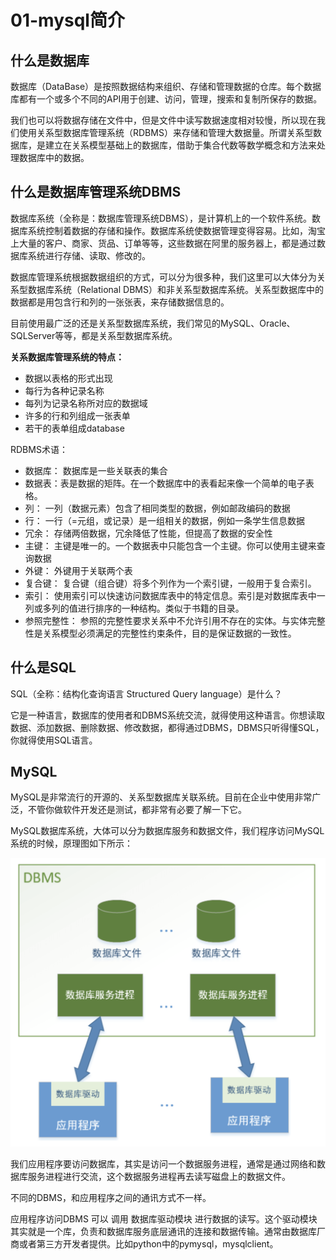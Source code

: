 # 01-mysql简介



## 什么是数据库


数据库（DataBase）是按照数据结构来组织、存储和管理数据的仓库。每个数据库都有一个或多个不同的API用于创建、访问，管理，搜索和复制所保存的数据。

我们也可以将数据存储在文件中，但是文件中读写数据速度相对较慢，所以现在我们使用关系型数据库管理系统（RDBMS）来存储和管理大数据量。所谓关系型数据库，是建立在关系模型基础上的数据库，借助于集合代数等数学概念和方法来处理数据库中的数据。


## 什么是数据库管理系统DBMS


数据库系统（全称是：数据库管理系统DBMS），是计算机上的一个软件系统。数据库系统控制着数据的存储和操作。数据库系统使数据管理变得容易。比如，淘宝上大量的客户、商家、货品、订单等等，这些数据在阿里的服务器上，都是通过数据库系统进行存储、读取、修改的。


数据库管理系统根据数据组织的方式，可以分为很多种，我们这里可以大体分为关系型数据库系统（Relational DBMS）和非关系型数据库系统。关系型数据库中的数据都是用包含行和列的一张张表，来存储数据信息的。

目前使用最广泛的还是关系型数据库系统，我们常见的MySQL、Oracle、SQLServer等等，都是关系型数据库系统。


**关系数据库管理系统的特点：**

- 数据以表格的形式出现
- 每行为各种记录名称
- 每列为记录名称所对应的数据域
- 许多的行和列组成一张表单
- 若干的表单组成database


RDBMS术语：

- 数据库： 数据库是一些关联表的集合
- 数据表：表是数据的矩阵。在一个数据库中的表看起来像一个简单的电子表格。
- 列： 一列（数据元素）包含了相同类型的数据，例如邮政编码的数据
- 行： 一行（=元组，或记录）是一组相关的数据，例如一条学生信息数据
- 冗余： 存储两倍数据，冗余降低了性能，但提高了数据的安全性
- 主键： 主键是唯一的。一个数据表中只能包含一个主键。你可以使用主键来查询数据
- 外键： 外键用于关联两个表
- 复合键： 复合键（组合键）将多个列作为一个索引键，一般用于复合索引。
- 索引： 使用索引可以快速访问数据库表中的特定信息。索引是对数据库表中一列或多列的值进行排序的一种结构。类似于书籍的目录。
- 参照完整性： 参照的完整性要求关系中不允许引用不存在的实体。与实体完整性是关系模型必须满足的完整性约束条件，目的是保证数据的一致性。


## 什么是SQL


SQL（全称：结构化查询语言 Structured Query language）是什么？

它是一种语言，数据库的使用者和DBMS系统交流，就得使用这种语言。你想读取数据、添加数据、删除数据、修改数据，都得通过DBMS，DBMS只听得懂SQL，你就得使用SQL语言。



## MySQL

MySQL是非常流行的开源的、关系型数据库关联系统。目前在企业中使用非常广泛，不管你做软件开发还是测试，都非常有必要了解一下它。

MySQL数据库系统，大体可以分为数据库服务和数据文件，我们程序访问MySQL系统的时候，原理图如下所示：

![](_v_images/20201202101445301_1505566382.png)


我们应用程序要访问数据库，其实是访问一个数据服务进程，通常是通过网络和数据库服务进程进行交流，这个数据服务进程再去读写磁盘上的数据文件。

不同的DBMS，和应用程序之间的通讯方式不一样。

应用程序访问DBMS 可以 调用 数据库驱动模块 进行数据的读写。这个驱动模块其实就是一个库，负责和数据库服务底层通讯的连接和数据传输。通常由数据库厂商或者第三方开发者提供。比如python中的pymysql，mysqlclient。

